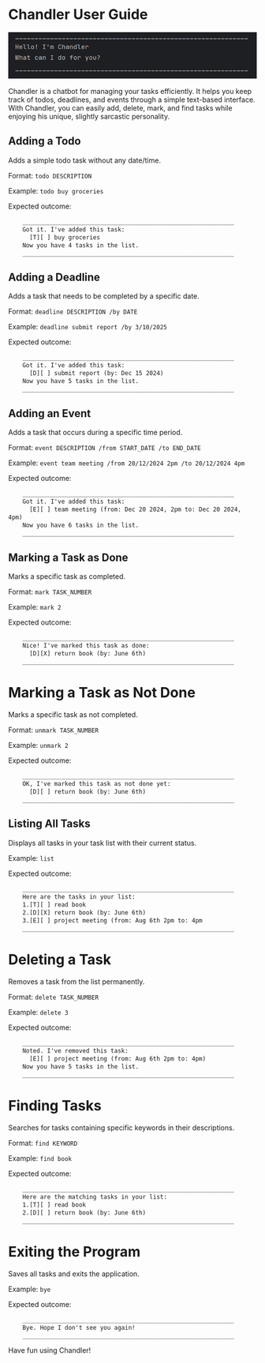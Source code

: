 # Chandler User Guide

![Screenshot 2025-09-27 110015.png](Screenshot%202025-09-27%20110015.png)

Chandler is a chatbot for managing your tasks efficiently. 
It helps you keep track of todos, deadlines, and events through a simple 
text-based interface. With Chandler, you can easily add, delete, mark, 
and find tasks while enjoying his unique, slightly sarcastic personality.

## Adding a Todo

Adds a simple todo task without any date/time.

Format: `todo DESCRIPTION`

Example: `todo buy groceries`

Expected outcome:
```
    ____________________________________________________________
    Got it. I've added this task:
      [T][ ] buy groceries
    Now you have 4 tasks in the list.
    ____________________________________________________________
```

## Adding a Deadline

Adds a task that needs to be completed by a specific date.

Format: `deadline DESCRIPTION /by DATE`

Example: `deadline submit report /by 3/10/2025`

Expected outcome:
```
    ____________________________________________________________
    Got it. I've added this task:
      [D][ ] submit report (by: Dec 15 2024)
    Now you have 5 tasks in the list.
    ____________________________________________________________
```

## Adding an Event

Adds a task that occurs during a specific time period.

Format: `event DESCRIPTION /from START_DATE /to END_DATE`

Example: `event team meeting /from 20/12/2024 2pm /to 20/12/2024 4pm`

Expected outcome:
```
    ____________________________________________________________
    Got it. I've added this task:
      [E][ ] team meeting (from: Dec 20 2024, 2pm to: Dec 20 2024, 4pm)
    Now you have 6 tasks in the list.
    ____________________________________________________________
```

## Marking a Task as Done

Marks a specific task as completed.

Format: `mark TASK_NUMBER`

Example: `mark 2`

Expected outcome:
```
    ____________________________________________________________
    Nice! I've marked this task as done:
      [D][X] return book (by: June 6th)
    ____________________________________________________________
```

# Marking a Task as Not Done

Marks a specific task as not completed.

Format: `unmark TASK_NUMBER`

Example: `unmark 2`

Expected outcome:
```
    ____________________________________________________________
    OK, I've marked this task as not done yet:
      [D][ ] return book (by: June 6th)
    ____________________________________________________________
```

## Listing All Tasks

Displays all tasks in your task list with their current status.

Example: `list`

Expected outcome:
```
    ____________________________________________________________
    Here are the tasks in your list:
    1.[T][ ] read book
    2.[D][X] return book (by: June 6th)
    3.[E][ ] project meeting (from: Aug 6th 2pm to: 4pm
    ____________________________________________________________
```

# Deleting a Task

Removes a task from the list permanently.

Format: `delete TASK_NUMBER`

Example: `delete 3`

Expected outcome:
```
    ____________________________________________________________
    Noted. I've removed this task:
      [E][ ] project meeting (from: Aug 6th 2pm to: 4pm)
    Now you have 5 tasks in the list.
    ____________________________________________________________
```

# Finding Tasks

Searches for tasks containing specific keywords in their descriptions.

Format: `find KEYWORD`

Example: `find book`

Expected outcome:
```
    ____________________________________________________________
    Here are the matching tasks in your list:
    1.[T][ ] read book
    2.[D][ ] return book (by: June 6th)
    ____________________________________________________________
```

# Exiting the Program

Saves all tasks and exits the application.

Example: `bye`

Expected outcome:
```
    ____________________________________________________________
    Bye. Hope I don't see you again!
    ____________________________________________________________
```

Have fun using Chandler!